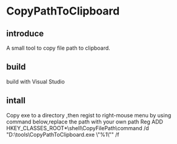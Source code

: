 # CopyPathToClipboard

## introduce

A small tool to copy file path to clipboard.

## build

build with Visual Studio

## intall

Copy exe to a directory ,then regist to right-mouse menu by using command below,replace the path with your own path 
Reg ADD HKEY_CLASSES_ROOT\*\shell\CopyFilePath\command /d  "D:\tools\CopyPathToClipboard.exe \\"%1\\"" /f
